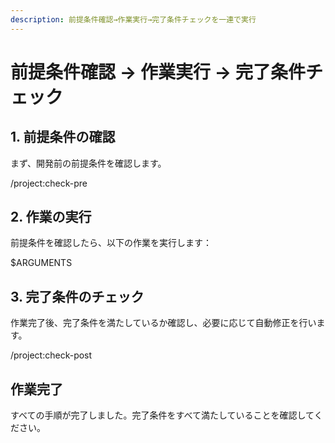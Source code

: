 ```yaml
---
description: 前提条件確認→作業実行→完了条件チェックを一連で実行
---
```


# 前提条件確認 → 作業実行 → 完了条件チェック

## 1. 前提条件の確認

まず、開発前の前提条件を確認します。

/project:check-pre

## 2. 作業の実行

前提条件を確認したら、以下の作業を実行します：

$ARGUMENTS

## 3. 完了条件のチェック

作業完了後、完了条件を満たしているか確認し、必要に応じて自動修正を行います。

/project:check-post

## 作業完了

すべての手順が完了しました。完了条件をすべて満たしていることを確認してください。
